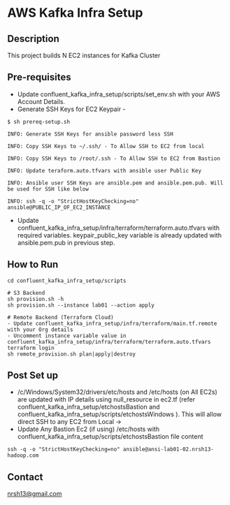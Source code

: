 # AWS Kafka Infra Setup
## Description

This project builds N EC2 instances for Kafka Cluster

## Pre-requisites
- Update confluent_kafka_infra_setup/scripts/set_env.sh with your AWS Account Details.
- Generate SSH Keys for EC2 Keypair -
```
$ sh prereq-setup.sh

INFO: Generate SSH Keys for ansible password less SSH

INFO: Copy SSH Keys to ~/.ssh/ - To Allow SSH to EC2 from local

INFO: Copy SSH Keys to /root/.ssh - To Allow SSH to EC2 from Bastion

INFO: Update teraform.auto.tfvars with ansible user Public Key

INFO: Ansible user SSH Keys are ansible.pem and ansible.pem.pub. Will be used for SSH like below

INFO: ssh -q -o "StrictHostKeyChecking=no" ansible@PUBLIC_IP_OF_EC2_INSTANCE
```
- Update confluent_kafka_infra_setup/infra/terraform/terraform.auto.tfvars with required variables. keypair_public_key variable is already updated with ansible.pem.pub in previous step.

## How to Run 
```
cd confluent_kafka_infra_setup/scripts

# S3 Backend
sh provision.sh -h
sh provision.sh --instance lab01 --action apply

# Remote Backend (Terraform Cloud)
- Update confluent_kafka_infra_setup/infra/terraform/main.tf.remote with your Org details
- Uncomment instance variable value in confluent_kafka_infra_setup/infra/terraform/terraform.auto.tfvars
terraform login
sh remote_provision.sh plan|apply|destroy
```

## Post Set up
- /c/Windows/System32/drivers/etc/hosts and /etc/hosts (on All EC2s) are updated with IP details using null_resource in ec2.tf (refer confluent_kafka_infra_setup/etchostsBastion and confluent_kafka_infra_setup/scripts/etchostsWindows ). This will allow direct SSH to any EC2 from Local -> 
- Update Any Bastion Ec2 (if using) /etc/hosts with confluent_kafka_infra_setup/scripts/etchostsBastion file content
```
ssh -q -o "StrictHostKeyChecking=no" ansible@ansi-lab01-02.nrsh13-hadoop.com
```

## Contact
nrsh13@gmail.com
